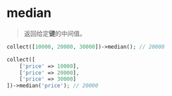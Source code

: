 # median

> 返回给定**键**的中间值。

```php
collect([10000, 20000, 30000])->median(); // 20000

collect([
    ['price' => 10000],
    ['price' => 20000],
    ['price' => 30000]
])->median('price'); // 20000
```